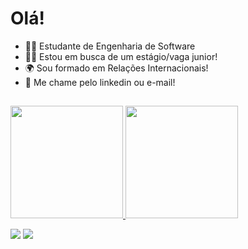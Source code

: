 # Olá!

- 👨‍🎓 Estudante de Engenharia de Software  
- 🙇‍♂️ Estou em busca de um estágio/vaga junior!
- 🌍 Sou formado em Relações Internacionais!   
- 👔 Me chame pelo linkedin ou e-mail!
## 
<div align="left">
  <a href="https://github.com/Gkacor">
  <img height="180em" src="https://github-readme-stats.vercel.app/api?username=Gkacor&show_icons=true&theme=prussian&include_all_commits=true&count_private=true"/>
  <img height="180em" src="https://github-readme-stats.vercel.app/api/top-langs/?username=Gkacor&langs_count=7&theme=prussian"/>

  
  
 
<div align="left"> 
 
 
  <a href = "mailto:gkacor@outlook.com"><img src="https://img.shields.io/badge/Microsoft_Outlook-0078D4?style=for-the-badge&logo=microsoft-outlook&logoColor=white" target="_blank"></a>
  <a href="https://www.linkedin.com/in/gkacor/" target="_blank"><img src="https://img.shields.io/badge/-LinkedIn-%230077B5?style=for-the-badge&logo=linkedin&logoColor=white" target="_blank"></a> 
 
  
</div>







